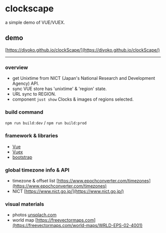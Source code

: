 # clockscape
a simple demo of VUE/VUEX.

## demo
[https://djyoko.github.io/clockScape/](https://djyoko.github.io/clockScape/)

----------

### overview
- get Unixtime from NICT (Japan's National Research and Development Agency) API.
- sync VUE store has 'unixtime' & 'region' state.
- URL sync to REGION.
- component `just show` Clocks & images of regions selected.

### build command
`npm run build:dev` / `npm run build:prod`

### framework & libraries
- [Vue](https://vuejs.org/)
- [Vuex](https://vuex.vuejs.org/)
- [bootstrap](https://getbootstrap.com/)

### global timezone info & API
- timezone & offset list [https://www.epochconverter.com/timezones](https://www.epochconverter.com/timezones)
- NICT [https://www.nict.go.jp/](https://www.nict.go.jp/)

### visual materials
- photos [unsplach.com](https://unsplash.com/)
- world map [https://freevectormaps.com](https://freevectormaps.com/world-maps/WRLD-EPS-02-4001)
